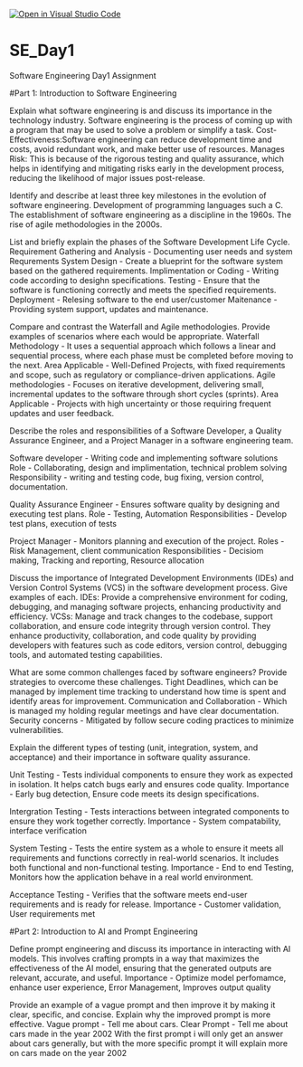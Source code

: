 [![Open in Visual Studio Code](https://classroom.github.com/assets/open-in-vscode-2e0aaae1b6195c2367325f4f02e2d04e9abb55f0b24a779b69b11b9e10269abc.svg)](https://classroom.github.com/online_ide?assignment_repo_id=15576125&assignment_repo_type=AssignmentRepo)
# SE_Day1
Software Engineering Day1 Assignment

#Part 1: Introduction to Software Engineering

Explain what software engineering is and discuss its importance in the technology industry.
Software engineering is the process of coming up with a program that may be used to solve a problem or simplify a task.
Cost-Effectiveness:Software engineering can reduce development time and costs, avoid redundant work, and make better use of resources.
Manages Risk: This is because of the rigorous testing and quality assurance, which helps in identifying and mitigating risks early in the development process, reducing the likelihood of major issues post-release.


Identify and describe at least three key milestones in the evolution of software engineering.
Development of programming languages such a C.
The establishment of software engineering as a discipline in the 1960s.
The rise of agile methodologies in the 2000s.

List and briefly explain the phases of the Software Development Life Cycle.
Requirement Gathering and Analysis - Documenting user needs and system Requrements
System Design - Create a blueprint for the software system based on the gathered requirements.
Implimentation or Coding - Writing code according to desighn specifications.
Testing - Ensure that the software is functioning correctly and meets the specified requirements.
Deployment - Relesing software to the end user/customer
Maitenance - Providing system support, updates and maintenance.

Compare and contrast the Waterfall and Agile methodologies. Provide examples of scenarios where each would be appropriate.
Waterfall Methodology - It uses a sequential approach which follows a linear and sequential process, where each phase must be completed before moving to the next.
Area Applicable - Well-Defined Projects, with fixed requirements and scope, such as regulatory or compliance-driven applications.
Agile methodologies - Focuses on iterative development, delivering small, incremental updates to the software through short cycles (sprints).
Area Applicable - Projects with high uncertainty or those requiring frequent updates and user feedback.

Describe the roles and responsibilities of a Software Developer, a Quality Assurance Engineer, and a Project Manager in a software engineering team.

Software developer - Writing code and implementing software solutions
Role - Collaborating, design and implimentation, technical problem solving
Responsibility - writing and testing code, bug fixing, version control, documentation.

Quality Assurance Engineer - Ensures software quality by designing and executing test plans.
Role - Testing, Automation
Responsibilities - Develop test plans, execution of tests

Project Manager - Monitors planning and execution of the project.
Roles - Risk Management, client communication
Responsibilities - Decisiom making, Tracking and reporting, Resource allocation


Discuss the importance of Integrated Development Environments (IDEs) and Version Control Systems (VCS) in the software development process. Give examples of each.
IDEs: Provide a comprehensive environment for coding, debugging, and managing software projects, enhancing productivity and efficiency.
VCSs: Manage and track changes to the codebase, support collaboration, and ensure code integrity through version control.
They enhance productivity, collaboration, and code quality by providing developers with features such as code editors, version control, debugging tools, and automated testing capabilities.


What are some common challenges faced by software engineers? Provide strategies to overcome these challenges.
Tight Deadlines, which can be managed by implement time tracking to understand how time is spent and identify areas for improvement.
Communication and Collaboration - Which is managed my holding regular meetings and have clear documentation.
Security concerns - Mitigated by follow secure coding practices to minimize vulnerabilities.


Explain the different types of testing (unit, integration, system, and acceptance) and their importance in software quality assurance.

Unit Testing - Tests individual components to ensure they work as expected in isolation. It helps catch bugs early and ensures code quality.
Importance - Early bug detection, Ensure code meets its design specifications.

Intergration Testing - Tests interactions between integrated components to ensure they work together correctly.
Importance - System compatability, interface verification 

System Testing - Tests the entire system as a whole to ensure it meets all requirements and functions correctly in real-world scenarios. It includes both functional and non-functional testing.
Importance - End to end Testing, Monitors how the application behave in a real world environment.

Acceptance Testing - Verifies that the software meets end-user requirements and is ready for release.
Importance - Customer validation, User requirements met


#Part 2: Introduction to AI and Prompt Engineering


Define prompt engineering and discuss its importance in interacting with AI models.
This involves crafting prompts in a way that maximizes the effectiveness of the AI model, ensuring that the generated outputs are relevant, accurate, and useful.
Importance - Optimize model perfomamce, enhance user experience, Error Management, Improves output quality



Provide an example of a vague prompt and then improve it by making it clear, specific, and concise. Explain why the improved prompt is more effective.
Vague prompt - Tell me about cars.
Clear Prompt - Tell me about cars made in the year 2002
With the first prompt i will only get an answer about cars generally, but with the more specific prompt it will explain more on cars made on the year 2002
